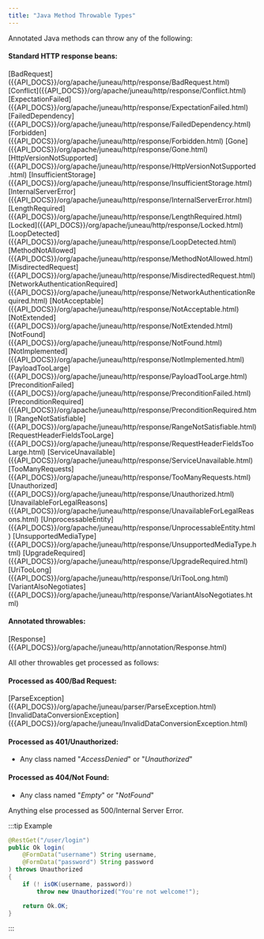 ```yaml
---
title: "Java Method Throwable Types"
---
```


Annotated Java methods can throw any of the following:

#### Standard HTTP response beans:

<tree>
<node-0><javac-class>[BadRequest]({{API_DOCS}}/org/apache/juneau/http/response/BadRequest.html)</javac-class> <javac-class>[Conflict]({{API_DOCS}}/org/apache/juneau/http/response/Conflict.html)</javac-class> <javac-class>[ExpectationFailed]({{API_DOCS}}/org/apache/juneau/http/response/ExpectationFailed.html)</javac-class> <javac-class>[FailedDependency]({{API_DOCS}}/org/apache/juneau/http/response/FailedDependency.html)</javac-class> <javac-class>[Forbidden]({{API_DOCS}}/org/apache/juneau/http/response/Forbidden.html)</javac-class> <javac-class>[Gone]({{API_DOCS}}/org/apache/juneau/http/response/Gone.html)</javac-class> <javac-class>[HttpVersionNotSupported]({{API_DOCS}}/org/apache/juneau/http/response/HttpVersionNotSupported.html)</javac-class> <javac-class>[InsufficientStorage]({{API_DOCS}}/org/apache/juneau/http/response/InsufficientStorage.html)</javac-class> <javac-class>[InternalServerError]({{API_DOCS}}/org/apache/juneau/http/response/InternalServerError.html)</javac-class> <javac-class>[LengthRequired]({{API_DOCS}}/org/apache/juneau/http/response/LengthRequired.html)</javac-class> <javac-class>[Locked]({{API_DOCS}}/org/apache/juneau/http/response/Locked.html)</javac-class> <javac-class>[LoopDetected]({{API_DOCS}}/org/apache/juneau/http/response/LoopDetected.html)</javac-class> <javac-class>[MethodNotAllowed]({{API_DOCS}}/org/apache/juneau/http/response/MethodNotAllowed.html)</javac-class> <javac-class>[MisdirectedRequest]({{API_DOCS}}/org/apache/juneau/http/response/MisdirectedRequest.html)</javac-class> <javac-class>[NetworkAuthenticationRequired]({{API_DOCS}}/org/apache/juneau/http/response/NetworkAuthenticationRequired.html)</javac-class> <javac-class>[NotAcceptable]({{API_DOCS}}/org/apache/juneau/http/response/NotAcceptable.html)</javac-class> <javac-class>[NotExtended]({{API_DOCS}}/org/apache/juneau/http/response/NotExtended.html)</javac-class> <javac-class>[NotFound]({{API_DOCS}}/org/apache/juneau/http/response/NotFound.html)</javac-class> <javac-class>[NotImplemented]({{API_DOCS}}/org/apache/juneau/http/response/NotImplemented.html)</javac-class> <javac-class>[PayloadTooLarge]({{API_DOCS}}/org/apache/juneau/http/response/PayloadTooLarge.html)</javac-class> <javac-class>[PreconditionFailed]({{API_DOCS}}/org/apache/juneau/http/response/PreconditionFailed.html)</javac-class> <javac-class>[PreconditionRequired]({{API_DOCS}}/org/apache/juneau/http/response/PreconditionRequired.html)</javac-class> <javac-class>[RangeNotSatisfiable]({{API_DOCS}}/org/apache/juneau/http/response/RangeNotSatisfiable.html)</javac-class> <javac-class>[RequestHeaderFieldsTooLarge]({{API_DOCS}}/org/apache/juneau/http/response/RequestHeaderFieldsTooLarge.html)</javac-class> <javac-class>[ServiceUnavailable]({{API_DOCS}}/org/apache/juneau/http/response/ServiceUnavailable.html)</javac-class> <javac-class>[TooManyRequests]({{API_DOCS}}/org/apache/juneau/http/response/TooManyRequests.html)</javac-class> <javac-class>[Unauthorized]({{API_DOCS}}/org/apache/juneau/http/response/Unauthorized.html)</javac-class> <javac-class>[UnavailableForLegalReasons]({{API_DOCS}}/org/apache/juneau/http/response/UnavailableForLegalReasons.html)</javac-class> <javac-class>[UnprocessableEntity]({{API_DOCS}}/org/apache/juneau/http/response/UnprocessableEntity.html)</javac-class> <javac-class>[UnsupportedMediaType]({{API_DOCS}}/org/apache/juneau/http/response/UnsupportedMediaType.html)</javac-class> <javac-class>[UpgradeRequired]({{API_DOCS}}/org/apache/juneau/http/response/UpgradeRequired.html)</javac-class> <javac-class>[UriTooLong]({{API_DOCS}}/org/apache/juneau/http/response/UriTooLong.html)</javac-class> <javac-class>[VariantAlsoNegotiates]({{API_DOCS}}/org/apache/juneau/http/response/VariantAlsoNegotiates.html)</javac-class></node-0>
</tree>

#### Annotated throwables:

<tree>
<node-0><java-annotation>[Response]({{API_DOCS}}/org/apache/juneau/http/annotation/Response.html)</java-annotation></node-0>
</tree>

All other throwables get processed as follows:

#### Processed as 400/Bad Request:

<tree>
<node-0><java-class>[ParseException]({{API_DOCS}}/org/apache/juneau/parser/ParseException.html)</java-class></node-0>
<node-0><java-class>[InvalidDataConversionException]({{API_DOCS}}/org/apache/juneau/InvalidDataConversionException.html)</java-class></node-0>
</tree>

#### Processed as 401/Unauthorized:

- Any class named "*AccessDenied*" or  "*Unauthorized*"

#### Processed as 404/Not Found:

- Any class named "*Empty*" or  "*NotFound*"

Anything else processed as 500/Internal Server Error.

:::tip Example
```java
@RestGet("/user/login")
public Ok login(
    @FormData("username") String username,
    @FormData("password") String password
) throws Unauthorized
{
    if (! isOK(username, password))
        throw new Unauthorized("You're not welcome!");

    return Ok.OK;
}
```
:::